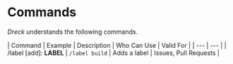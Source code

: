 # Commands

*Dreck* understands the following commands.

| Command | Example | Description | Who Can Use | Valid For |
| --- | --- |
| /label [add]: **LABEL** | `/label build` | Adds a label | Issues, Pull Requests |
